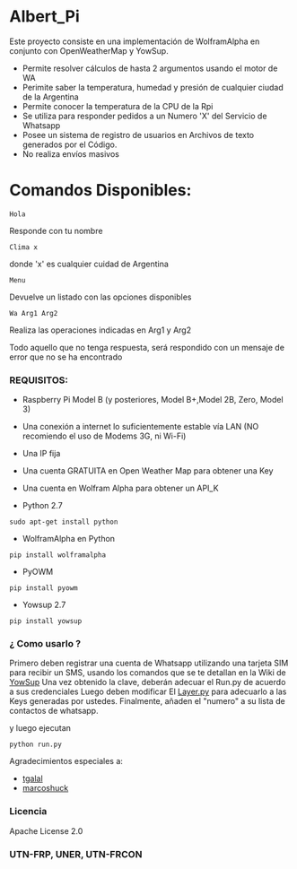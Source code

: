 # Albert_Pi

Este proyecto consiste en una implementación de WolframAlpha en conjunto con OpenWeatherMap y YowSup.

* Permite resolver cálculos de hasta 2 argumentos usando el motor de WA
* Perimite saber la temperatura, humedad y presión de cualquier ciudad de la Argentina
* Permite conocer la temperatura de la CPU de la Rpi
* Se utiliza para responder pedidos a un Numero 'X' del Servicio de Whatsapp
* Posee un sistema de registro de usuarios en Archivos de texto generados por el Código.
* No realiza envíos masivos

# Comandos Disponibles:

```
Hola
```
Responde con tu nombre
```
Clima x
```
donde 'x' es cualquier cuidad de Argentina
```
Menu
```
Devuelve un listado con las opciones disponibles
```
Wa Arg1 Arg2
```
Realiza las operaciones indicadas en Arg1 y Arg2

Todo aquello que no tenga respuesta, será respondido con un mensaje de error que no se ha encontrado


### REQUISITOS:
- Raspberry Pi Model B (y posteriores, Model B+,Model 2B, Zero, Model 3)
- Una conexión a internet lo suficientemente estable vía LAN (NO recomiendo el uso de Modems 3G, ni Wi-Fi)
- Una IP fija
- Una cuenta GRATUITA en Open Weather Map para obtener una Key
- Una cuenta en Wolfram Alpha para obtener un API_K
 

- Python 2.7 
```
sudo apt-get install python
```
- WolframAlpha en Python
```
pip install wolframalpha
```
- PyOWM
```
pip install pyowm
```
- Yowsup 2.7
```
pip install yowsup
```

### ¿ Como usarlo ? 

Primero deben registrar una cuenta de Whatsapp utilizando una tarjeta SIM para recibir un SMS, usando los comandos que se te detallan en la Wiki de [YowSup](https://github.com/tgalal/yowsup)
Una vez obtenido la clave, deberán adecuar el Run.py de acuerdo a sus credenciales
Luego deben modificar El [Layer.py](https://github.com/juanchip/Albert_Pi/blob/master/layer.py) para adecuarlo a las Keys generadas
por ustedes.
Finalmente, añaden el "numero" a su lista de contactos de whatsapp.

y luego ejecutan
```
python run.py
```


Agradecimientos especiales a:
* [tgalal](https://github.com/tgalal) 
* [marcoshuck](https://github.com/marcoshuck)

### Licencia

Apache License 2.0

### UTN-FRP, UNER, UTN-FRCON

